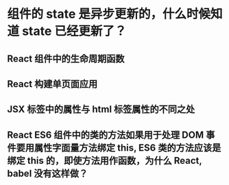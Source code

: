 # 组件的 state 是异步更新的，什么时候知道 state 已经更新了？

## React 组件中的生命周期函数

## React 构建单页面应用

## JSX 标签中的属性与 html 标签属性的不同之处

## React ES6 组件中的类的方法如果用于处理 DOM 事件要用属性字面量方法绑定 this, ES6 类的方法应该是绑定 this 的，即使方法用作函数，为什么 React, babel 没有这样做？